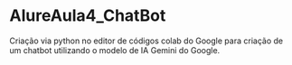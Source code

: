 # AlureAula4_ChatBot
Criação via python no editor de códigos colab do Google para criação de um chatbot utilizando o modelo de IA Gemini do Google.
